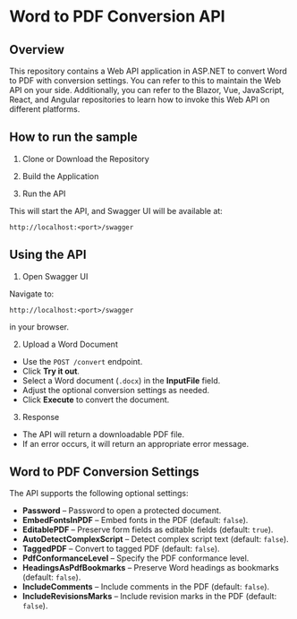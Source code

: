 # Word to PDF Conversion API

## Overview

This repository contains a Web API application in ASP.NET to convert Word to PDF with conversion settings. You can refer to this to maintain the Web API on your side. Additionally, you can refer to the Blazor, Vue, JavaScript, React, and Angular repositories to learn how to invoke this Web API on different platforms.

## How to run the sample

1. Clone or Download the Repository

2. Build the Application

3. Run the API

This will start the API, and Swagger UI will be available at:

```
http://localhost:<port>/swagger
```

## Using the API

1. Open Swagger UI

Navigate to:

```
http://localhost:<port>/swagger
```

in your browser.

2. Upload a Word Document

- Use the `POST /convert` endpoint.
- Click **Try it out**.
- Select a Word document (`.docx`) in the **InputFile** field.
- Adjust the optional conversion settings as needed.
- Click **Execute** to convert the document.

3. Response

- The API will return a downloadable PDF file.
- If an error occurs, it will return an appropriate error message.

## Word to PDF Conversion Settings

The API supports the following optional settings:

- **Password** – Password to open a protected document.
- **EmbedFontsInPDF** – Embed fonts in the PDF (default: `false`).
- **EditablePDF** – Preserve form fields as editable fields (default: `true`).
- **AutoDetectComplexScript** – Detect complex script text (default: `false`).
- **TaggedPDF** – Convert to tagged PDF (default: `false`).
- **PdfConformanceLevel** – Specify the PDF conformance level.
- **HeadingsAsPdfBookmarks** – Preserve Word headings as bookmarks (default: `false`).
- **IncludeComments** – Include comments in the PDF (default: `false`).
- **IncludeRevisionsMarks** – Include revision marks in the PDF (default: `false`).
